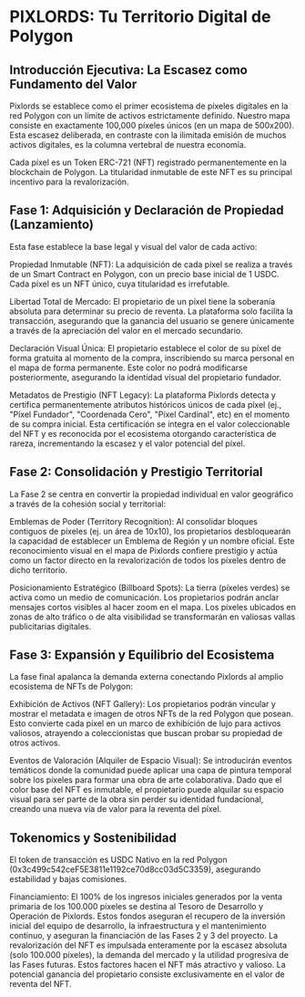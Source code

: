 
# **PIXLORDS:** Tu Territorio Digital de Polygon

## **Introducción Ejecutiva: La Escasez como Fundamento del Valor**

Pixlords se establece como el primer ecosistema de píxeles digitales en la red Polygon con un límite de activos estrictamente definido. Nuestro mapa consiste en exactamente 100,000 píxeles únicos (en un mapa de 500x200). Esta escasez deliberada, en contraste con la ilimitada emisión de muchos activos digitales, es la columna vertebral de nuestra economía.

Cada píxel es un Token ERC-721 (NFT) registrado permanentemente en la blockchain de Polygon. La titularidad inmutable de este NFT es su principal incentivo para la revalorización.

## **Fase 1: Adquisición y Declaración de Propiedad (Lanzamiento)**

Esta fase establece la base legal y visual del valor de cada activo:

Propiedad Inmutable (NFT): La adquisición de cada píxel se realiza a través de un Smart Contract en Polygon, con un precio base inicial de 1 USDC. Cada píxel es un NFT único, cuya titularidad es irrefutable.

Libertad Total de Mercado: El propietario de un píxel tiene la soberanía absoluta para determinar su precio de reventa. La plataforma solo facilita la transacción, asegurando que la ganancia del usuario se genere únicamente a través de la apreciación del valor en el mercado secundario.

Declaración Visual Única: El propietario establece el color de su píxel de forma gratuita al momento de la compra, inscribiendo su marca personal en el mapa de forma permanente. Este color no podrá modificarse posteriormente, asegurando la identidad visual del propietario fundador.

Metadatos de Prestigio (NFT Legacy): La plataforma Pixlords detecta y certifica permanentemente atributos históricos únicos de cada píxel (ej., "Píxel Fundador", "Coordenada Cero", "Píxel Cardinal", etc) en el momento de su compra inicial. Esta certificación se integra en el valor coleccionable del NFT y es reconocida por el ecosistema otorgando característica de rareza, incrementando la escasez y el valor potencial del píxel.

## **Fase 2: Consolidación y Prestigio Territorial**

La Fase 2 se centra en convertir la propiedad individual en valor geográfico a través de la cohesión social y territorial:

Emblemas de Poder (Territory Recognition): Al consolidar bloques contiguos de píxeles (ej. un área de 10x10), los propietarios desbloquearán la capacidad de establecer un Emblema de Región y un nombre oficial. Este reconocimiento visual en el mapa de Pixlords confiere prestigio y actúa como un factor directo en la revalorización de todos los píxeles dentro de dicho territorio. 

Posicionamiento Estratégico (Billboard Spots): La tierra (píxeles verdes) se activa como un medio de comunicación. Los propietarios podrán anclar mensajes cortos visibles al hacer zoom en el mapa. Los píxeles ubicados en zonas de alto tráfico o de alta visibilidad se transformarán en valiosas vallas publicitarias digitales.

## **Fase 3: Expansión y Equilibrio del Ecosistema**

La fase final apalanca la demanda externa conectando Pixlords al amplio ecosistema de NFTs de Polygon:

Exhibición de Activos (NFT Gallery): Los propietarios podrán vincular y mostrar el metadata e imagen de otros NFTs de la red Polygon que posean. Esto convierte cada píxel en un marco de exhibición de lujo para activos valiosos, atrayendo a coleccionistas que buscan probar su propiedad de otros activos.

Eventos de Valoración (Alquiler de Espacio Visual): Se introducirán eventos temáticos donde la comunidad puede aplicar una capa de pintura temporal sobre los píxeles para formar una obra de arte colaborativa. Dado que el color base del NFT es inmutable, el propietario puede alquilar su espacio visual para ser parte de la obra sin perder su identidad fundacional, creando una nueva vía de valor para la reventa del píxel.

## **Tokenomics y Sostenibilidad**

El token de transacción es USDC Nativo en la red Polygon (0x3c499c542ceF5E3811e1192ce70d8cc03d5C3359), asegurando estabilidad y bajas comisiones.

Financiamiento: El 100% de los ingresos iniciales generados por la venta primaria de los 100.000 píxeles se destina al Tesoro de Desarrollo y Operación de Pixlords. Estos fondos aseguran el recupero de la inversión inicial del equipo de desarrollo, la infraestructura y el mantenimiento continuo, y aseguran la financiación de las Fases 2 y 3 del proyecto.
La revalorización del NFT es impulsada enteramente por la escasez absoluta (solo 100.000 píxeles), la demanda del mercado y la utilidad progresiva de las Fases futuras. Estos factores hacen el NFT más atractivo y valioso. La potencial ganancia del propietario consiste exclusivamente en el valor de reventa del NFT.
